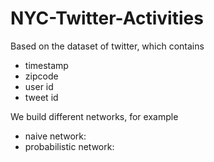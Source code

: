 # NYC-Twitter-Activities

Based on the dataset of twitter, which contains
* timestamp
* zipcode
* user id
* tweet id

We build different networks, for example
* naive network: <zip1> <zip2> <number of visitors who visit both places>
* probabilistic network: <zip1> <zip2> <link weight defined by a probabilistic method>

